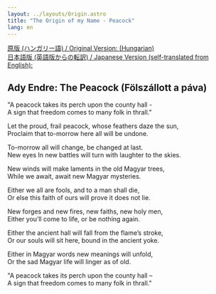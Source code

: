 ```yaml
---
layout: ../layouts/Origin.astro
title: "The Origin of my Name - Peacock"
lang: en
---
```


[原版 (ハンガリー語) / Original Version: (Hungarian)](./origin.hu)  
[日本語版 (英語版からの転訳) / Japanese Version (self-translated from English):](./origin.ja)

## Ady Endre: The Peacock (Fölszállott a páva)

"A peacock takes its perch upon the county hall -  
A sign that freedom comes to many folk in thrall."

Let the proud, frail peacock, whose feathers daze the sun,  
Proclaim that to-morrow here all will be undone.

To-morrow all will change, be changed at last.  
New eyes In new battles will turn with laughter to the skies.

New winds will make laments in the old Magyar trees,  
While we await, await new Magyar mysteries.

Either we all are fools, and to a man shall die,  
Or else this faith of ours will prove it does not lie.

New forges and new fires, new faiths, new holy men,  
Either you’ll come to life, or be nothing again.

Either the ancient hall will fall from the flame’s stroke,  
Or our souls will sit here, bound in the ancient yoke.

Either in Magyar words new meanings will unfold,  
Or the sad Magyar life will linger as of old.

"A peacock takes its perch upon the county hall –  
A sign that freedom comes to many folk in thrall."
